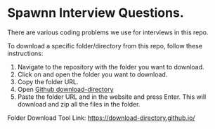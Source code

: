 # Spawnn Interview Questions.
There are various coding problems we use for interviews in this repo.

To download a specific folder/directory from this repo, follow these instructions:
1. Navigate to the repository with the folder you want to download.
2. Click on and open the folder you want to download.
3. Copy the folder URL.
4. Open  [Github download-directory](https://download-directory.github.io/)
5. Paste the folder URL and in the website and press Enter. 
This will download and zip all the files in the folder.

Folder Download Tool Link: https://download-directory.github.io/